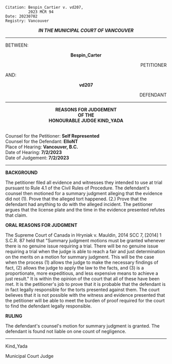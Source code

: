 	Citation: Bespin_Cartier v. vd207, 
              2023 MCR 94 
	Date: 20230702
	Registry: Vancouver

<p align="center"><b><i>
				IN THE MUNICIPAL COURT OF VANCOUVER
</b></i>

---

BETWEEN:
<p align="center"><b>		Bespin_Carter			</b>
<p align="right">		PETITIONER
<p>				AND:
<p align="center"><b>		vd207			</b>
<p align="right">		DEFENDANT

---
	
<p align="center"><b>		
				REASONS FOR JUDGEMENT
<br>				OF THE
<br>				HONOURABLE JUDGE KIND_YADA

</b>

<br>				Counsel for the Petitioner: **Self Represented**
<br>				Counsel for the Defendant: **ElloNT**
<br>				Place of Hearing: **Vancouver, B.C.**
<br>				Date of Hearing: **7/2/2023**
<br>				Date of Judgement: **7/2/2023**

---



**BACKGROUND**

The petitioner filed all evidence and witnesses they intended to use at trial pursuant to Rule 4.1 of the Civil Rules of Procedure. The defendant's counsel then motioned for a summary judgment alleging that the evidence did not (1). Prove that the alleged tort happened. (2.) Prove that the defendant had anything to do with the alleged incident. The petitioner argues that the license plate and the time in the evidence presented refutes that claim. 

**ORAL REASONS FOR JUDGMENT**

The Supreme Court of Canada in Hryniak v. Mauldin, 2014 SCC 7, [2014] 1 S.C.R. 87 held that "Summary judgment motions must be granted whenever there is no genuine issue requiring a trial.  There will be no genuine issue requiring a trial when the judge is able to reach a fair and just determination on the merits on a motion for summary judgment.  This will be the case when the process (1) allows the judge to make the necessary findings of fact, (2) allows the judge to apply the law to the facts, and (3) is a proportionate, more expeditious, and less expensive means to achieve a just result." It is within the opinion of the court that all of these have been met. It is the petitioner's job to prove that it is probable that the defendant is in fact legally responsible for the torts presented against them. The court believes that it is not possible with the witness and evidence presented that the petitioner will be able to meet the burden of proof required for the court to find the defendant legally responsible. 

**RULING**

The defendant's counsel's motion for summary judgment is granted. The defendant is found not liable on one count of negligence. 

---

Kind_Yada

Municipal Court Judge
